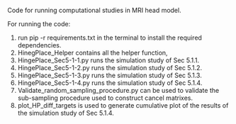 Code for running computational studies in MRI head model.

For running the code: 

1. run pip -r requirements.txt in the terminal to install the required dependencies.
2. HinegPlace_Helper contains all the helper function,
3. HingePlace_Sec5-1-1.py runs the simulation study of Sec 5.1.1.
4. HingePlace_Sec5-1-2.py runs the simulation study of Sec 5.1.2.
5. HingePlace_Sec5-1-3.py runs the simulation study of Sec 5.1.3.
6. HingePlace_Sec5-1-4.py runs the simulation study of Sec 5.1.4.
7. Validate_random_sampling_procedure.py can be used to validate the sub-sampling procedure used to construct cancel matrixes.
8. plot_HP_diff_targets is used to generate cumulative plot of the results of the simulation study of Sec 5.1.4.


